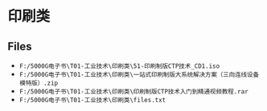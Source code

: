 # 印刷类

## Files

- `F:/5000G电子书\T01-工业技术\印刷类\51-印刷制版CTP技术_CD1.iso`
- `F:/5000G电子书\T01-工业技术\印刷类\一站式印刷制版大系统解决方案（三向连线设备模特版）.zip`
- `F:/5000G电子书\T01-工业技术\印刷类\印刷制版CTP技术入门到精通视频教程.rar`
- `F:/5000G电子书\T01-工业技术\印刷类\files.txt`
